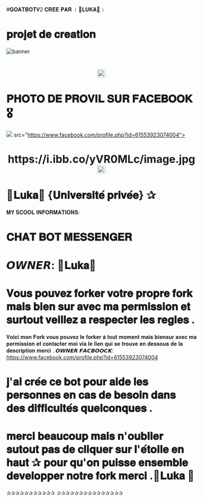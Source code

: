 #𝐆𝐎𝐀𝐓𝐁𝐎𝐓𝐕2 𝐂𝐑𝐄𝐄 𝐏𝐀𝐑 ﹝🌹𝐋𝐔𝐊𝐀🌹﹞
# 𝐩𝐫𝐨𝐣𝐞𝐭 𝐝𝐞 𝐜𝐫𝐞𝐚𝐭𝐢𝐨𝐧 </h1>
<img                                  src="https://www.facebook.com/profile.php?id=61553923074004"                                    alt="banner">   
<h1 align="center"><img               src="" width="22px">

# 𝐏𝐇𝐎𝐓𝐎 𝐃𝐄 𝐏𝐑𝐎𝐕𝐈𝐋 𝐒𝐔𝐑 𝐅𝐀𝐂𝐄𝐁𝐎𝐎𝐊🎖</h1>
<img src="https://i.ibb.co/yVR0MLc/image.jpg"/>                                  src="https://www.facebook.com/profile.php?id=61553923074004">
<h1 align="center">https://i.ibb.co/yVR0MLc/image.jpg<img               src=" 𝐋𝐔𝐊𝐀" width="22px">

# 🌹𝐋𝐮𝐤𝐚🌹 {𝐔𝐧𝐢𝐯𝐞𝐫𝐬𝐢𝐭𝐞́ 𝐩𝐫𝐢𝐯𝐞́𝐞} ✰
𝐌𝐘 𝐒𝐂𝐎𝐎𝐋 𝐈𝐍𝐅𝐎𝐑𝐌𝐀𝐓𝐈𝐎𝐍𝐒:</h1>
# 𝐂𝐇𝐀𝐓 𝐁𝐎𝐓 𝐌𝐄𝐒𝐒𝐄𝐍𝐆𝐄𝐑 
# 𝙊𝙒𝙉𝙀𝙍: 🌹𝐋𝐮𝐤𝐚🌹
# 𝐕𝐨𝐮𝐬 𝐩𝐨𝐮𝐯𝐞𝐳 𝐟𝐨𝐫𝐤𝐞𝐫 𝐯𝐨𝐭𝐫𝐞 𝐩𝐫𝐨𝐩𝐫𝐞 𝐟𝐨𝐫𝐤 𝐦𝐚𝐢𝐬 𝐛𝐢𝐞𝐧 𝐬𝐮𝐫 𝐚𝐯𝐞𝐜 𝐦𝐚 𝐩𝐞𝐫𝐦𝐢𝐬𝐬𝐢𝐨𝐧 𝐞𝐭 𝐬𝐮𝐫𝐭𝐨𝐮𝐭 𝐯𝐞𝐢𝐥𝐥𝐞𝐳 𝐚 𝐫𝐞𝐬𝐩𝐞𝐜𝐭𝐞𝐫 𝐥𝐞𝐬 𝐫𝐞𝐠𝐥𝐞𝐬 .
𝐕𝐨𝐢𝐜𝐢 𝐦𝐨𝐧 𝐅𝐨𝐫𝐤 𝐯𝐨𝐮𝐬 𝐩𝐨𝐮𝐯𝐞𝐳 𝐥𝐞 𝐟𝐨𝐫𝐤𝐞𝐫 𝐚̀ 𝐭𝐨𝐮𝐭 𝐦𝐨𝐦𝐞𝐧𝐭 𝐦𝐚𝐢𝐬 𝐛𝐢𝐞𝐧𝐬𝐮𝐫 𝐚𝐯𝐞𝐜 𝐦𝐚 𝐩𝐞𝐫𝐦𝐢𝐬𝐬𝐢𝐨𝐧 𝐞𝐭 𝐜𝐨𝐧𝐭𝐚𝐜𝐭𝐞𝐫 𝐦𝐨𝐢 𝐯𝐢𝐚 𝐥𝐞 𝐥𝐢𝐞𝐧 𝐪𝐮𝐢 𝐬𝐞 𝐭𝐫𝐨𝐮𝐯𝐞 𝐞𝐧 𝐝𝐞𝐬𝐬𝐨𝐮𝐬 𝐝𝐞 𝐥𝐚 𝐝𝐞𝐬𝐜𝐫𝐢𝐩𝐭𝐢𝐨𝐧 𝐦𝐞𝐫𝐜𝐢 . 
𝙊𝙒𝙉𝙀𝙍 𝙁𝘼𝘾𝘽𝙊𝙊𝘾𝙆: https://www.facebook.com/profile.php?id=61553923074004
# 𝐣'𝐚𝐢 𝐜𝐫𝐞́𝐞 𝐜𝐞 𝐛𝐨𝐭 𝐩𝐨𝐮𝐫 𝐚𝐢𝐝𝐞 𝐥𝐞𝐬 𝐩𝐞𝐫𝐬𝐨𝐧𝐧𝐞𝐬 𝐞𝐧 𝐜𝐚𝐬 𝐝𝐞 𝐛𝐞𝐬𝐨𝐢𝐧 𝐝𝐚𝐧𝐬 𝐝𝐞𝐬 𝐝𝐢𝐟𝐟𝐢𝐜𝐮𝐥𝐭𝐞́𝐬 𝐪𝐮𝐞𝐥𝐜𝐨𝐧𝐪𝐮𝐞𝐬 . 
# 𝐦𝐞𝐫𝐜𝐢 𝐛𝐞𝐚𝐮𝐜𝐨𝐮𝐩 𝐦𝐚𝐢𝐬 𝐧'𝐨𝐮𝐛𝐥𝐢𝐞𝐫  𝐬𝐮𝐭𝐨𝐮𝐭 𝐩𝐚𝐬 𝐝𝐞 𝐜𝐥𝐢𝐪𝐮𝐞𝐫 𝐬𝐮𝐫 𝐥'𝐞́𝐭𝐨𝐢𝐥𝐞 𝐞𝐧 𝐡𝐚𝐮𝐭 ✰ 𝐩𝐨𝐮𝐫 𝐪𝐮'𝐨𝐧 𝐩𝐮𝐢𝐬𝐬𝐞 𝐞𝐧𝐬𝐞𝐦𝐛𝐥𝐞 𝐝𝐞𝐯𝐞𝐥𝐨𝐩𝐩𝐞𝐫 𝐧𝐨𝐭𝐫𝐞 𝐟𝐨𝐫𝐤 𝐦𝐞𝐫𝐜𝐢 .🌹𝐋𝐮𝐤𝐚 🌹
✰✰✰✰✰✰✰✰✰✰✰
✰✰✰✰✰✰✰✰✰✰✰✰✰✰✰
